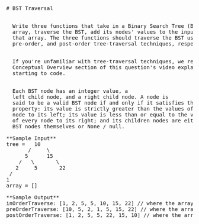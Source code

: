 <pre>
# BST Traversal


  Write three functions that take in a Binary Search Tree (BST) and an empty
  array, traverse the BST, add its nodes' values to the input array, and return
  that array. The three functions should traverse the BST using the in-order,
  pre-order, and post-order tree-traversal techniques, respectively.


  If you're unfamiliar with tree-traversal techniques, we recommend watching the
  Conceptual Overview section of this question's video explanation before
  starting to code.


  Each BST node has an integer value, a
  left child node, and a right child node. A node is
  said to be a valid BST node if and only if it satisfies the BST
  property: its value is strictly greater than the values of every
  node to its left; its value is less than or equal to the values
  of every node to its right; and its children nodes are either valid
  BST nodes themselves or None / null.

**Sample Input**
tree =   10
       /     \
      5      15
    /   \       \
   2     5       22
 /
1
array = []

**Sample Output**
inOrderTraverse: [1, 2, 5, 5, 10, 15, 22] // where the array is the input array
preOrderTraverse: [10, 5, 2, 1, 5, 15, 22] // where the array is the input array
postOrderTraverse: [1, 2, 5, 5, 22, 15, 10] // where the array is the input array

</pre>
